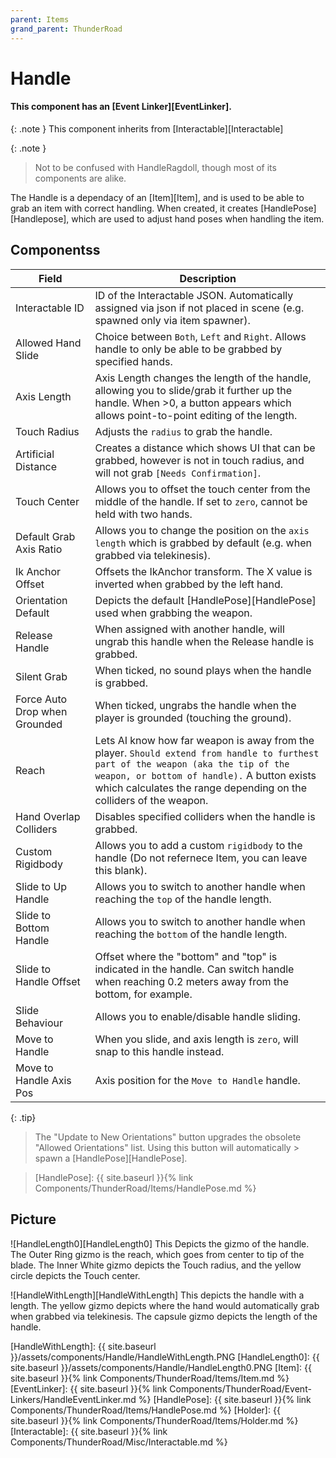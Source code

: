 ```yaml
---
parent: Items
grand_parent: ThunderRoad
---
```

# Handle

#### This component has an [Event Linker][EventLinker].

{: .note }
This component inherits from [Interactable][Interactable]

{: .note }
> Not to be confused with HandleRagdoll, though most of its components are alike.

The Handle is a dependacy of an [Item][Item], and is used to be able to grab an item with correct handling. When created, it creates [HandlePose][Handlepose], which are used to adjust hand poses when handling the item.

## Componentss

| Field                       | Description
| ---                         | ---
| Interactable ID             | ID of the Interactable JSON. Automatically assigned via json if not placed in scene (e.g. spawned only via item spawner).
| Allowed Hand Slide          | Choice between `Both`, `Left` and `Right`. Allows handle to only be able to be grabbed by specified hands.
| Axis Length                 | Axis Length changes the length of the handle, allowing you to slide/grab it further up the handle. When >0, a button appears which allows point-to-point editing of the length.
| Touch Radius                | Adjusts the `radius` to grab the handle.
| Artificial Distance         | Creates a distance which shows UI that can be grabbed, however is not in touch radius, and will not grab `[Needs Confirmation]`.
| Touch Center                | Allows you to offset the touch center from the middle of the handle. If set to `zero`, cannot be held with two hands.
| Default Grab Axis Ratio     | Allows you to change the position on the `axis length` which is grabbed by default (e.g. when grabbed via telekinesis).
| Ik Anchor Offset            | Offsets the IkAnchor transform. The X value is inverted when grabbed by the left hand.
| Orientation Default         | Depicts the default [HandlePose][HandlePose] used when grabbing the weapon.
| Release Handle              | When assigned with another handle, will ungrab this handle when the Release handle is grabbed.
| Silent Grab                 | When ticked, no sound plays when the handle is grabbed.
| Force Auto Drop when Grounded | When ticked, ungrabs the handle when the player is grounded (touching the ground).
| Reach                       |   Lets AI know how far weapon is away from the player. `Should extend from handle to furthest part of the weapon (aka the tip of the weapon, or bottom of handle).` A button exists which calculates the range depending on the colliders of the weapon.
| Hand Overlap Colliders      | Disables specified colliders when the handle is grabbed.
| Custom Rigidbody            | Allows you to add a custom `rigidbody` to the handle (Do not refernece Item, you can leave this blank).
| Slide to Up Handle          | Allows you to switch to another handle when reaching the `top` of the handle length.
| Slide to Bottom Handle      | Allows you to switch to another handle when reaching the `bottom` of the handle length.
| Slide to Handle Offset      | Offset where the "bottom" and "top" is indicated in the handle. Can switch handle when reaching 0.2 meters away from the bottom, for example.
| Slide Behaviour             | Allows you to enable/disable handle sliding.
| Move to Handle              | When you slide, and axis length is `zero`, will snap to this handle instead.
| Move to Handle Axis Pos     | Axis position for the `Move to Handle` handle.

{: .tip}
 > The "Update to New Orientations" button upgrades the obsolete "Allowed Orientations" list. Using this button will automatically > spawn a [HandlePose][HandlePose].
 
> [HandlePose]: {{ site.baseurl }}{% link Components/ThunderRoad/Items/HandlePose.md %}


## Picture

![HandleLength0][HandleLength0]
This Depicts the gizmo of the handle. The Outer Ring gizmo is the reach, which goes from center to tip of the blade. The Inner White gizmo depicts the Touch radius, and the yellow circle depicts the Touch center.

![HandleWithLength][HandleWithLength]
This depicts the handle with a length. The yellow gizmo depicts where the hand would automatically grab when grabbed via telekinesis. The capsule gizmo depicts the length of the handle.




[HandleWithLength]: {{ site.baseurl }}/assets/components/Handle/HandleWithLength.PNG
[HandleLength0]: {{ site.baseurl }}/assets/components/Handle/HandleLength0.PNG
[Item]: {{ site.baseurl }}{% link Components/ThunderRoad/Items/Item.md %}
[EventLinker]: {{ site.baseurl }}{% link Components/ThunderRoad/Event-Linkers/HandleEventLinker.md %}
[HandlePose]: {{ site.baseurl }}{% link Components/ThunderRoad/Items/HandlePose.md %}
[Holder]: {{ site.baseurl }}{% link Components/ThunderRoad/Items/Holder.md %}
[Interactable]: {{ site.baseurl }}{% link Components/ThunderRoad/Misc/Interactable.md %}